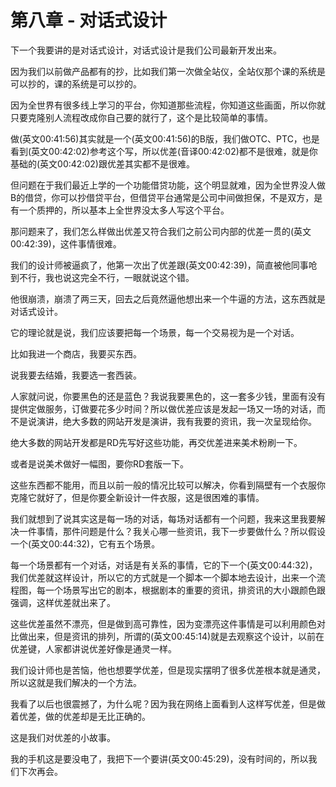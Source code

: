 # 第八章 - 对话式设计

下一个我要讲的是对话式设计，对话式设计是我们公司最新开发出来。

因为我们以前做产品都有的抄，比如我们第一次做全站仪，全站仪那个课的系统是可以抄的，课的系统是可以抄的。

因为全世界有很多线上学习的平台，你知道那些流程，你知道这些画面，所以你就只要克隆别人流程改成你自己要的就行了，这个是比较简单的事情。

做(英文00:41:56)其实就是一个(英文00:41:56)的B版，我们做OTC、PTC，也是看到(英文00:42:02)参考这个写，所以优差(音译00:42:02)都不是很难，就是你基础的(英文00:42:02)跟优差其实都不是很难。

但问题在于我们最近上学的一个功能借贷功能，这个明显就难，因为全世界没人做B的借贷，你可以抄借贷平台，但借贷平台通常是公司中间做担保，不是双方，是有一个质押的，所以基本上全世界没太多人写这个平台。

那问题来了，我们怎么样做出优差又符合我们之前公司内部的优差一贯的(英文00:42:39)，这件事情很难。

我们的设计师被逼疯了，他第一次出了优差跟(英文00:42:39)，简直被他同事呛到不行，我也说这完全不行，一眼就说这个错。

他很崩溃，崩溃了两三天，回去之后竟然逼他想出来一个牛逼的方法，这东西就是对话式设计。

它的理论就是说，我们应该要把每一个场景，每一个交易视为是一个对话。

比如我进一个商店，我要买东西。

说我要去结婚，我要选一套西装。

人家就问说，你要黑色的还是蓝色？我说我要黑色的，这一套多少钱，里面有没有提供定做服务，订做要花多少时间？所以做优差应该是发起一场又一场的对话，而不是说演讲，绝大多数的网站开发是演讲，我有我要的资讯，我一次呈现给你。

绝大多数的网站开发都是RD先写好这些功能，再交优差进来美术粉刷一下。

或者是说美术做好一幅图，要你RD套版一下。

这些东西都不能用，而且以前一般的情况比较可以解决，你看到隔壁有一个衣服你克隆它就好了，但是你要全新设计一件衣服，这是很困难的事情。

我们就想到了说其实这是每一场的对话，每场对话都有一个问题，我来这里我要解决一件事情，那件问题是什么？我关心哪一些资讯，我下一步要做什么？所以假设一个(英文00:44:32)，它有五个场景。

每一个场景都有一个对话，对话是有关系的事情，它的下一个(英文00:44:32)，我们优差就这样设计，所以它的方式就是一个脚本一个脚本地去设计，出来一个流程图，每一个场景写出它的剧本，根据剧本的重要的资讯，排资讯的大小跟颜色跟强调，这样优差就出来了。

这些优差虽然不漂亮，但是做到高可靠性，因为变漂亮这件事情是可以利用颜色对比做出来，但是资讯的排列，所谓的(英文00:45:14)就是去观察这个设计，以前在优差键，人家都讲说优差好像是通灵一样。

我们设计师也是苦恼，他也想要学优差，但是现实摆明了很多优差根本就是通灵，所以这就是我们解决的一个方法。

我看了以后也很震撼了，为什么呢？因为我在网络上面看到人这样写优差，但是做着优差，做的优差却是无比正确的。

这是我们对优差的小故事。

我的手机这是要没电了，我把下一个要讲(英文00:45:29)，没有时间的，所以我们下次再会。
